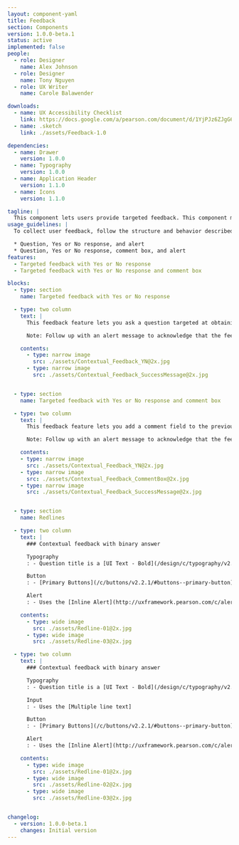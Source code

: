 ```yaml
---
layout: component-yaml
title: Feedback
section: Components
version: 1.0.0-beta.1
status: active
implemented: false
people:
  - role: Designer
    name: Alex Johnson
  - role: Designer
    name: Tony Nguyen
  - role: UX Writer
    name: Carole Balawender

downloads:
  - name: UX Accessibility Checklist
    link: https://docs.google.com/a/pearson.com/document/d/1YjPJz6ZJgG6m4iJvtTFYuhIBGVuefHpzYx3H_lPU-vo/edit?usp=sharing
  - name: .sketch
    link: ./assets/Feedback-1.0

dependencies:
  - name: Drawer
    version: 1.0.0
  - name: Typography
    version: 1.0.0
  - name: Application Header
    version: 1.1.0
  - name: Icons
    version: 1.1.0

tagline: |
  This component lets users provide targeted feedback. This component must point to the Feedback API provided by the Social and Engagement team.
usage_guidelines: |
  To collect user feedback, follow the structure and behavior described in this component. The feedback component includes the following sets of basic elements:

  * Question, Yes or No response, and alert
  * Question, Yes or No response, comment box, and alert
features:
  - Targeted feedback with Yes or No response
  - Targeted feedback with Yes or No response and comment box

blocks:
  - type: section
    name: Targeted feedback with Yes or No response

  - type: two column
    text: |
      This feedback feature lets you ask a question targeted at obtaining feedback for selected content(for example, a selected help topic). The user response requires either Yes or No.

      Note: Follow up with an alert message to acknowledge that the feedback was received.

    contents:
      - type: narrow image
        src: ./assets/Contextual_Feedback_YN@2x.jpg
      - type: narrow image
        src: ./assets/Contextual_Feedback_SuccessMessage@2x.jpg


  - type: section
    name: Targeted feedback with Yes or No response and comment box

  - type: two column
    text: |
      This feedback feature lets you add a comment field to the previous targeted feedback user flow. Use its elements when you want to get more information to better understand the Yes or No response.

      Note: Follow up with an alert message to acknowledge that the feedback was received.

    contents:
    - type: narrow image
      src: ./assets/Contextual_Feedback_YN@2x.jpg
    - type: narrow image
      src: ./assets/Contextual_Feedback_CommentBox@2x.jpg
    - type: narrow image
      src: ./assets/Contextual_Feedback_SuccessMessage@2x.jpg


  - type: section
    name: Redlines

  - type: two column
    text: |
      ### Contextual feedback with binary answer

      Typography
      : - Question title is a [UI Text - Bold](/design/c/typography/v2.0.0-beta.9/#rd-ui-text-bold)

      Button
      : - [Primary Buttons](/c/buttons/v2.2.1/#buttons--primary-button)

      Alert
      : - Uses the [Inline Alert](http://uxframework.pearson.com/c/alerts/v2.0.3/#alerts--inline-alert) style

    contents:
      - type: wide image
        src: ./assets/Redline-01@2x.jpg
      - type: wide image
        src: ./assets/Redline-03@2x.jpg

  - type: two column
    text: |
      ### Contextual feedback with binary answer

      Typography
      : - Question title is a [UI Text - Bold](/design/c/typography/v2.0.0-beta.9/#rd-ui-text-bold)

      Input
      : - Uses the [Multiple line text]

      Button
      : - [Primary Buttons](/c/buttons/v2.2.1/#buttons--primary-button)

      Alert
      : - Uses the [Inline Alert](http://uxframework.pearson.com/c/alerts/v2.0.3/#alerts--inline-alert) style

    contents:
      - type: wide image
        src: ./assets/Redline-01@2x.jpg
      - type: wide image
        src: ./assets/Redline-02@2x.jpg
      - type: wide image
        src: ./assets/Redline-03@2x.jpg


changelog:
  - version: 1.0.0-beta.1
    changes: Initial version
---
```

